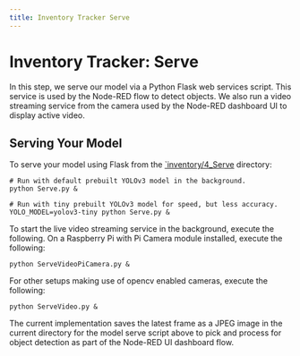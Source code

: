 ```yaml
---
title: Inventory Tracker Serve
---
```


# Inventory Tracker: Serve

In this step, we serve our model via a Python Flask web services script.  This service
is used by the Node-RED flow to detect objects.  We also run a video streaming service
from the camera used by the Node-RED dashboard UI to display active
video.


## Serving Your Model

To serve your model using Flask from the [`inventory/4_Serve](/4_Serve/) directory:

```
# Run with default prebuilt YOLOv3 model in the background.
python Serve.py &

# Run with tiny prebuilt YOLOv3 model for speed, but less accuracy.
YOLO_MODEL=yolov3-tiny python Serve.py &
```

To start the live video streaming service in the background, execute the following.  On a
Raspberry Pi with Pi Camera module installed, execute the following:

```
python ServeVideoPiCamera.py &
```

For other setups making use of opencv enabled cameras, execute the following:

```
python ServeVideo.py &
```

The current implementation saves the latest frame as a JPEG image in the
current directory for the model serve script above to pick and process
for object detection as part of the Node-RED UI dashboard flow.

